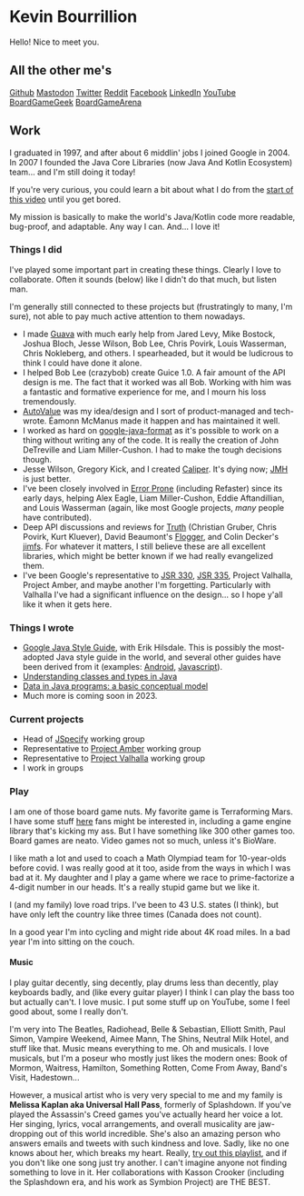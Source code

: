 # Kevin Bourrillion

Hello! Nice to meet you.

## All the other me's

[Github](https://github.com/kevinb9n) [Mastodon](https://hachyderm.io/@kevinb9n) [Twitter](https://twitter.com/kevinb9n) [Reddit](http://www.reddit.com/u/kevinb9n) [Facebook](https://www.facebook.com/kevinb9n) [LinkedIn](www.linkedin.com/in/kevinbourrillion) [YouTube](https://www.youtube.com/playlist?list=PLLkghk8DC6eamJkaw2SBtWYv66aLWHLec) [BoardGameGeek](https://boardgamegeek.com/user/kevinb9n) [BoardGameArena](https://boardgamearena.com/player?id=85142127)
 
## Work

I graduated in 1997, and after about 6 middlin' jobs I joined Google in 2004. In 2007 I founded the Java Core Libraries (now Java And Kotlin Ecosystem) team... and I'm still doing it today!

If you're very curious, you could learn a bit about what I do from the [start of this video](https://www.youtube.com/watch?v=sPW2Pz2dI9E) until you get bored.

My mission is basically to make the world's Java/Kotlin code more readable, bug-proof, and adaptable. Any way I can. And... I love it!

### Things I did

I've played some important part in creating these things. Clearly I love to collaborate. Often it sounds (below) like I didn't do that much, but listen man.

I'm generally still connected to these projects but (frustratingly to many, I'm sure), not able to pay much active attention to them nowadays.

* I made [Guava](https://github.com/google/guava) with much early help from Jared Levy, Mike Bostock, Joshua Bloch, Jesse Wilson, Bob Lee, Chris Povirk, Louis Wasserman, Chris Nokleberg, and others. I spearheaded, but it would be ludicrous to think I could have done it alone.
* I helped Bob Lee (crazybob) create Guice 1.0. A fair amount of the API design is me. The fact that it worked was all Bob. Working with him was a fantastic and formative experience for me, and I mourn his loss tremendously.
* [AutoValue](https://github.com/google/auto/blob/master/value/userguide/index.md) was my idea/design and I sort of product-managed and tech-wrote. Éamonn McManus made it happen and has maintained it well.
* I worked as hard on [google-java-format](https://github.com/google/google-java-format) as it's possible to work on a thing without writing any of the code. It is really the creation of John DeTreville and Liam Miller-Cushon. I had to make the tough decisions though.
* Jesse Wilson, Gregory Kick, and I created [Caliper](https://github.com/google/caliper). It's dying now; [JMH](https://github.com/openjdk/jmh) is just better.
* I've been closely involved in [Error Prone](https://errorprone.info/) (including Refaster) since its early days, helping Alex Eagle, Liam Miller-Cushon, Eddie Aftandillian, and Louis Wasserman (again, like most Google projects, *many* people have contributed).
* Deep API discussions and reviews for [Truth](https://github.com/google/truth) (Christian Gruber, Chris Povirk, Kurt Kluever), David Beaumont's [Flogger](https://github.com/google/flogger), and Colin Decker's [jimfs](https://github.com/google/jimfs). For whatever it matters, I still believe these are all excellent libraries, which might be better known if we had really evangelized them.
* I've been Google's representative to [JSR 330](https://jcp.org/en/jsr/detail?id=330), [JSR 335](https://jcp.org/en/jsr/detail?id=335), Project Valhalla, Project Amber, and maybe another I'm forgetting. Particularly with Valhalla I've had a significant influence on the design... so I hope y'all like it when it gets here.

### Things I wrote

* [Google Java Style Guide](https://google.github.io/styleguide/javaguide.html), with Erik Hilsdale. This is possibly the most-adopted Java style guide in the world, and several other guides have been derived from it (examples: [Android](https://developer.android.com/kotlin/style-guide), [Javascript](https://google.github.io/styleguide/jsguide.html)).
* [Understanding classes and types in Java](https://docs.google.com/document/d/1G5dNQ0kQwA5zefGdP_nvFJByb63QNlz0XiSjltiJM84/preview?resourcekey=0-HXOJZriWDQ_lN0iqZR9nXQ)
* [Data in Java programs: a basic conceptual model](https://docs.google.com/document/d/1J-a_K87P-R3TscD4uW2Qsbt5BlBR_7uX_BekwJ5BLSE/preview)
* Much more is coming soon in 2023.

### Current projects 

* Head of [JSpecify](http://jspecify.org) working group
* Representative to [Project Amber](https://openjdk.java.net/projects/amber/) working group
* Representative to [Project Valhalla](https://openjdk.java.net/projects/valhalla/) working group
* I work in groups

### Play

I am one of those board game nuts. My favorite game is Terraforming Mars. I have some stuff [here](http://github.com/MartianZoo) fans might be interested in, including a game engine library that's kicking my ass. But I have something like 300 other games too. Board games are neato. Video games not so much, unless it's BioWare.

I like math a lot and used to coach a Math Olympiad team for 10-year-olds before covid. I was really good at it too, aside from the ways in which I was bad at it. My daughter and I play a game where we race to prime-factorize a 4-digit number in our heads. It's a really stupid game but we like it.

I (and my family) love road trips. I've been to 43 U.S. states (I think), but have only left the country like three times (Canada does not count).

In a good year I'm into cycling and might ride about 4K road miles. In a bad year I'm into sitting on the couch.

#### Music

I play guitar decently, sing decently, play drums less than decently, play keyboards badly, and (like every guitar player) I think I can play the bass too but actually can't. I love music. I put some stuff up on YouTube, some I feel good about, some I really don't.

I'm very into The Beatles, Radiohead, Belle & Sebastian, Elliott Smith, Paul Simon, Vampire Weekend, Aimee Mann, The Shins, Neutral Milk Hotel, and stuff like that. Music means everything to me. Oh and musicals. I love musicals, but I'm a poseur who mostly just likes the modern ones: Book of Mormon, Waitress, Hamilton, Something Rotten, Come From Away, Band's Visit, Hadestown...

However, a musical artist who is very very special to me and my family is **Melissa Kaplan aka Universal Hall Pass**, formerly of Splashdown. If you've played the Assassin's Creed games you've actually heard her voice a lot. Her singing, lyrics, vocal arrangements, and overall musicality are jaw-dropping out of this world incredible. She's also an amazing person who answers emails and tweets with such kindness and love. Sadly, like no one knows about her, which breaks my heart. Really, [try out this playlist](https://www.youtube.com/watch?v=jGbvfaO4ht4&list=PLLkghk8DC6eb-eMh8syfH1UfGDs55B8Da), and if you don't like one song just try another. I can't imagine anyone not finding something to love in it. Her collaborations with Kasson Crooker (including the Splashdown era, and his work as Symbion Project) are THE BEST.
